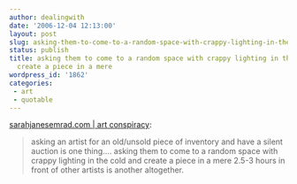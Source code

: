 ```yaml
---
author: dealingwith
date: '2006-12-04 12:13:00'
layout: post
slug: asking-them-to-come-to-a-random-space-with-crappy-lighting-in-the-cold-and-create-a-piece-in-a-mere
status: publish
title: asking them to come to a random space with crappy lighting in the cold and
  create a piece in a mere
wordpress_id: '1862'
categories:
 - art
 - quotable
---
```


[sarahjanesemrad.com | art conspiracy][1]:

> asking an artist for an old/unsold piece of inventory and have a silent
auction is one thing.... asking them to come to a random space with crappy
lighting in the cold and create a piece in a mere 2.5-3 hours in front of
other artists is another altogether.

   [1]: http://www.sarahjanesemrad.com/blog/000865.html


